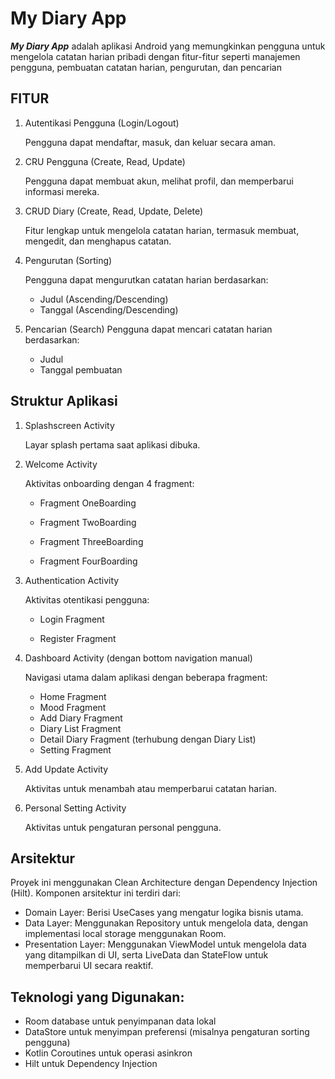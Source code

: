 # My Diary App
***My Diary App*** adalah aplikasi Android yang memungkinkan pengguna untuk mengelola catatan harian pribadi dengan fitur-fitur seperti manajemen pengguna, pembuatan catatan harian, pengurutan, dan pencarian

## FITUR
1. Autentikasi Pengguna (Login/Logout)
   
   Pengguna dapat mendaftar, masuk, dan keluar secara aman.

3. CRU Pengguna (Create, Read, Update)

   Pengguna dapat membuat akun, melihat profil, dan memperbarui informasi mereka.

4. CRUD Diary (Create, Read, Update, Delete)

   Fitur lengkap untuk mengelola catatan harian, termasuk membuat, mengedit, dan menghapus catatan.

5. Pengurutan (Sorting)

   Pengguna dapat mengurutkan catatan harian berdasarkan:

   - Judul (Ascending/Descending)
   - Tanggal (Ascending/Descending)
7. Pencarian (Search)
   Pengguna dapat mencari catatan harian berdasarkan:
   - Judul
   - Tanggal pembuatan

## Struktur Aplikasi
1. Splashscreen Activity

   Layar splash pertama saat aplikasi dibuka.

2. Welcome Activity

   Aktivitas onboarding dengan 4 fragment:

   - Fragment OneBoarding

   - Fragment TwoBoarding
  
   - Fragment ThreeBoarding

   - Fragment FourBoarding

4. Authentication Activity

   Aktivitas otentikasi pengguna:

   - Login Fragment

   - Register Fragment

6. Dashboard Activity (dengan bottom navigation manual)

   Navigasi utama dalam aplikasi dengan beberapa fragment:

   - Home Fragment
   - Mood Fragment
   - Add Diary Fragment
   - Diary List Fragment
   - Detail Diary Fragment (terhubung dengan Diary List)
   - Setting Fragment
   
7. Add Update Activity

   Aktivitas untuk menambah atau memperbarui catatan harian.

8. Personal Setting Activity

   Aktivitas untuk pengaturan personal pengguna.

## Arsitektur

Proyek ini menggunakan Clean Architecture dengan Dependency Injection (Hilt). Komponen arsitektur ini terdiri dari:

   - Domain Layer: Berisi UseCases yang mengatur logika bisnis utama.
   - Data Layer: Menggunakan Repository untuk mengelola data, dengan implementasi local storage menggunakan Room.
   - Presentation Layer: Menggunakan ViewModel untuk mengelola data yang ditampilkan di UI, serta LiveData dan StateFlow untuk memperbarui UI secara reaktif.

## Teknologi yang Digunakan:
   - Room database untuk penyimpanan data lokal
   - DataStore untuk menyimpan preferensi (misalnya pengaturan sorting pengguna)
   - Kotlin Coroutines untuk operasi asinkron
   - Hilt untuk Dependency Injection
